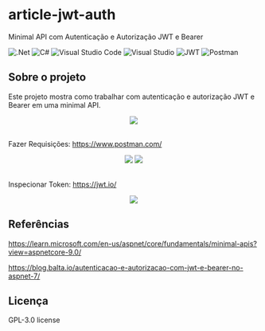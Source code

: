 # article-jwt-auth
Minimal API com Autenticação e Autorização JWT e Bearer

![.Net](https://img.shields.io/badge/.NET-5C2D91?style=for-the-badge&logo=.net&logoColor=white)
![C#](https://img.shields.io/badge/c%23-%23239120.svg?style=for-the-badge&logo=c-sharp&logoColor=white)
![Visual Studio Code](https://img.shields.io/badge/Visual%20Studio%20Code-0078d7.svg?style=for-the-badge&logo=visual-studio-code&logoColor=white)
![Visual Studio](https://img.shields.io/badge/Visual%20Studio-5C2D91.svg?style=for-the-badge&logo=visual-studio&logoColor=white)
![JWT](https://img.shields.io/badge/JWT-black?style=for-the-badge&logo=JSON%20web%20tokens)
![Postman](https://img.shields.io/badge/Postman-FF6C37?style=for-the-badge&logo=postman&logoColor=white)

## Sobre o projeto
Este projeto mostra como trabalhar com autenticação e autorização JWT e Bearer em uma minimal API.

<div align="center">
    <img src="https://github.com/jfs-dev/article-jwt-auth/assets/54154628/cf3ae9cd-f5ba-4e96-8699-45291b5fee76"</img>
</div>
<br />

Fazer Requisições: https://www.postman.com/

<div align="center">
    <img src="https://github.com/jfs-dev/article-jwt-auth/assets/54154628/5ac6e4f5-5f4c-48b9-8758-db1e8d68ea81"</img>
    <img src="https://github.com/jfs-dev/article-jwt-auth/assets/54154628/4a007b84-fb74-4447-8be7-5139227f6939"</img>
</div>
<br />

Inspecionar Token: https://jwt.io/

<div align="center">
    <img src="https://github.com/jfs-dev/article-jwt-auth/assets/54154628/5df0e122-0eac-4bb6-bcfe-c1b40341080b"</img>
</div>

## Referências
https://learn.microsoft.com/en-us/aspnet/core/fundamentals/minimal-apis?view=aspnetcore-9.0/

https://blog.balta.io/autenticacao-e-autorizacao-com-jwt-e-bearer-no-aspnet-7/

## Licença
GPL-3.0 license
